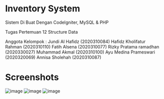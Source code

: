 # Inventory System

Sistem Di Buat Dengan CodeIgniter, MySQL &amp; PHP

Tugas Pertemuan 12 Structure Data

Anggota Kelompok : 
Jundi Al Hafidz           (2020310084)
Hafidz Kholifatur Rahman  (2020310110)
Fatih Alsena              (2020310077)
Rizky Pratama ramadhan    (2020330027)
Muhammad Akmal            (2020310100)
Ayu Medina Prameswari     (2020320069)
Annisa Sholehah           (2020310087)

# Screenshots

![image](https://user-images.githubusercontent.com/73758793/120925251-f557d180-c701-11eb-994b-dc0e0e4c2632.png)
![image](https://user-images.githubusercontent.com/73758793/120951467-11478b80-c773-11eb-94a6-9490bce84a80.png)
![image](https://user-images.githubusercontent.com/73758793/120925202-bde92500-c701-11eb-8580-aa81ba804446.png)

